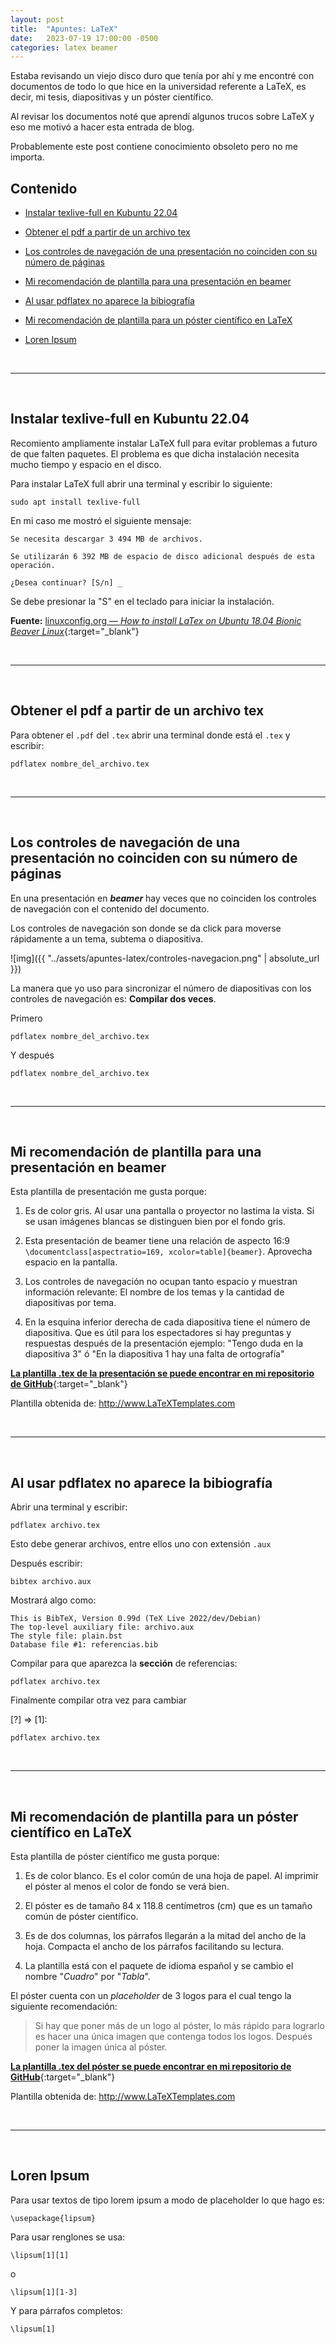 ```yaml
---
layout: post
title:  "Apuntes: LaTeX"
date:   2023-07-19 17:00:00 -0500
categories: latex beamer
---
```


Estaba revisando un viejo disco duro que tenía por ahí y me encontré con documentos de todo lo que hice en la universidad referente a LaTeX, es decir, mi tesis, diapositivas y un póster científico.

Al revisar los documentos noté que aprendí algunos trucos sobre LaTeX y eso me motivó a hacer esta entrada de blog.

Probablemente este post contiene conocimiento obsoleto pero no me importa.

## Contenido

* [Instalar texlive-full en Kubuntu 22.04](#instalar-texlive-full-en-kubuntu-2204)

* [Obtener el pdf a partir de un archivo tex](#obtener-el-pdf-a-partir-de-un-archivo-tex)

* [Los controles de navegación de una presentación no coinciden con su número de páginas](#los-controles-de-navegación-de-una-presentación-no-coinciden-con-su-número-de-páginas)

* [Mi recomendación de plantilla para una presentación en beamer](#mi-recomendación-de-plantilla-para-una-presentación-en-beamer)

* [Al usar pdflatex no aparece la bibiografía](#al-usar-pdflatex-no-aparece-la-bibiografía)

* [Mi recomendación de plantilla para un póster científico en LaTeX](#mi-recomendación-de-plantilla-para-un-póster-científico-en-latex)

* [Loren Ipsum](#loren-ipsum)



<br>
<hr>
<br>




## Instalar texlive-full en Kubuntu 22.04

Recomiento ampliamente instalar LaTeX full para evitar problemas a futuro de que falten paquetes. El problema es que dicha instalación necesita mucho tiempo y espacio en el disco.

Para instalar LaTeX full abrir una terminal y escribir lo siguiente:

```
sudo apt install texlive-full
```
En mi caso me mostró el siguiente mensaje:

```
Se necesita descargar 3 494 MB de archivos.

Se utilizarán 6 392 MB de espacio de disco adicional después de esta operación.

¿Desea continuar? [S/n] _
```

Se debe presionar la "S" en el teclado para iniciar la instalación.

**Fuente:** [linuxconfig.org &mdash; *How to install LaTex on Ubuntu 18.04 Bionic Beaver Linux*](https://linuxconfig.org/how-to-install-latex-on-ubuntu-18-04-bionic-beaver-linux){:target="_blank"}



<br>
<hr>
<br>



## Obtener el pdf a partir de un archivo tex

Para obtener el `.pdf` del `.tex` abrir una terminal donde está el `.tex` y escribir:

```
pdflatex nombre_del_archivo.tex
```



<br>
<hr>
<br>



## Los controles de navegación de una presentación no coinciden con su número de páginas

En una presentación en ***beamer*** hay veces que no coinciden los controles de navegación con el contenido del documento. 

Los controles de navegación son donde se da click para moverse rápidamente a un tema, subtema o diapositiva.

![img]({{ "../assets/apuntes-latex/controles-navegacion.png" | absolute_url }})

La manera que yo uso para sincronizar el número de diapositivas con los controles de navegación es: **Compilar dos veces**.

Primero

```
pdflatex nombre_del_archivo.tex
```

Y después

```
pdflatex nombre_del_archivo.tex
```



<br>
<hr>
<br>



## Mi recomendación de plantilla para una presentación en beamer

<object data="{{ '../assets/apuntes-latex/presentacion.pdf' | absolute_url }}" width="100%" height="300" type="application/pdf"></object>

Esta plantilla de presentación me gusta porque:

1. Es de color gris. Al usar una pantalla o proyector no lastima la vista. Si se usan imágenes blancas se distinguen bien por el fondo gris.

2. Esta presentación de beamer tiene una relación de aspecto 16:9 `\documentclass[aspectratio=169, xcolor=table]{beamer}`. Aprovecha espacio en la pantalla.

3. Los controles de navegación no ocupan tanto espacio y muestran información relevante: El nombre de los temas y la cantidad de diapositivas por tema.

4. En la esquina inferior derecha de cada diapositiva tiene el número de diapositiva. Que es útil para los espectadores si hay preguntas y respuestas después de la presentación ejemplo: "Tengo duda en la diapositiva 3" ó "En la diapositiva 1 hay una falta de ortografía"

[**La plantilla .tex de la presentación se puede encontrar en mi repositorio de GitHub**](https://github.com/JuanMX/plantillas-latex/tree/master/presentacion){:target="_blank"}

Plantilla obtenida de: http://www.LaTeXTemplates.com



<br>
<hr>
<br>



## Al usar pdflatex no aparece la bibiografía

Abrir una terminal y escribir:

```
pdflatex archivo.tex
```
Esto debe generar archivos, entre ellos uno con extensión `.aux`

Después escribir:

```
bibtex archivo.aux
```

Mostrará algo como:

```
This is BibTeX, Version 0.99d (TeX Live 2022/dev/Debian)
The top-level auxiliary file: archivo.aux
The style file: plain.bst
Database file #1: referencias.bib
```

Compilar para que aparezca la **sección** de referencias:

```
pdflatex archivo.tex
```

Finalmente compilar otra vez para cambiar 

[?] => [1]:

```
pdflatex archivo.tex
```



<br>
<hr>
<br>



## Mi recomendación de plantilla para un póster científico en LaTeX

<object data="{{ '../assets/apuntes-latex/conference_poster_6.pdf' | absolute_url }}" width="100%" height="500" type="application/pdf"></object>

Esta plantilla de póster científico me gusta porque:

1. Es de color blanco. Es el color común de una hoja de papel. Al imprimir el póster al menos el color de fondo se verá bien.

2. El póster es de tamaño 84 x 118.8 centímetros (cm) que es un tamaño común de póster científico.

3. Es de dos columnas, los párrafos llegarán a la mitad del ancho de la hoja. Compacta el ancho de los párrafos facilitando su lectura.

4. La plantilla está con el paquete de idioma español y se cambio el nombre "*Cuadro*" por "*Tabla*".

El póster cuenta con un *placeholder* de 3 logos para el cual tengo la siguiente recomendación:

> Si hay que poner más de un logo al póster, lo más rápido para lograrlo es hacer una única imagen que contenga todos los logos. Después poner la imagen única al póster.

[**La plantilla .tex del póster se puede encontrar en mi repositorio de GitHub**](https://github.com/JuanMX/plantillas-latex/tree/master/poster){:target="_blank"}

Plantilla obtenida de: http://www.LaTeXTemplates.com



<br>
<hr>
<br>



## Loren Ipsum

Para usar textos de tipo lorem ipsum a modo de placeholder lo que hago es:

```
\usepackage{lipsum}
```

Para usar renglones se usa:

```
\lipsum[1][1]
```
o
```
\lipsum[1][1-3]
```

Y para párrafos completos:

```
\lipsum[1]
```